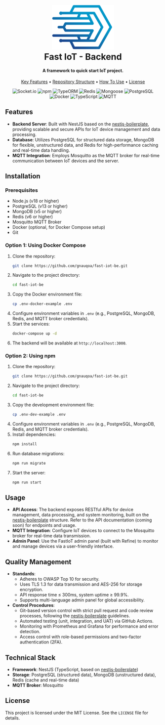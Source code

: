 <div id="top">

<!-- HEADER STYLE: CONSOLE -->
<div align="center">

<h1 align="center">
  <br>
  <a href="http://www.amitmerchant.com/electron-markdownify"><img src="https://raw.githubusercontent.com/gnauqoa/fast-iot-fe/c8f4e737913bd522e44882d34bd66b855ba340f1/public/fast-iot-no-text.svg"alt="Markdownify" width="200"></a>
  <br>Fast IoT - Backend
  <br>
</h1>

<h4 align="center">A framework to quick start IoT project.</h4>
</div>

<p align="center">
  <a href="#key-features">Key Features</a> •
  <a href="#repository-structure">Repository Structure</a> •
  <a href="#how-to-use">How To Use</a> •
  <a href="#license">License</a>
</p>
<div align="center">
<img src="https://img.shields.io/badge/Socket.io-010101.svg?style=flat-square&logo=socketdotio&logoColor=white" alt="Socket.io">
<img src="https://img.shields.io/badge/npm-CB3837.svg?style=flat-square&logo=npm&logoColor=white" alt="npm">
<img src="https://img.shields.io/badge/TypeORM-FE0803.svg?style=flat-square&logo=TypeORM&logoColor=white" alt="TypeORM">
<img src="https://img.shields.io/badge/Redis-FF4438.svg?style=flat-square&logo=Redis&logoColor=white" alt="Redis">
<img src="https://img.shields.io/badge/Mongoose-F04D35.svg?style=flat-square&logo=Mongoose&logoColor=white" alt="Mongoose">
<img src="https://img.shields.io/badge/postgres-4169E1.svg?style=flat-square&logo=postgresql&logoColor=white" alt="PostgreSQL">
<img src="https://img.shields.io/badge/Docker-2496ED.svg?style=flat-square&logo=Docker&logoColor=white" alt="Docker">
<img src="https://img.shields.io/badge/TypeScript-3178C6.svg?style=flat-square&logo=TypeScript&logoColor=white" alt="TypeScript">
<img src="https://img.shields.io/badge/MQTT-660066.svg?style=flat-square&logo=MQTT&logoColor=white" alt="MQTT">
</div>

</div>

## Features
- **Backend Server**: Built with NestJS based on the [nestjs-boilerplate](https://github.com/brocoders/nestjs-boilerplate), providing scalable and secure APIs for IoT device management and data processing.
- **Database**: Utilizes PostgreSQL for structured data storage, MongoDB for flexible, unstructured data, and Redis for high-performance caching and real-time data handling.
- **MQTT Integration**: Employs Mosquitto as the MQTT broker for real-time communication between IoT devices and the server.

## Installation
### Prerequisites
- Node.js (v18 or higher)
- PostgreSQL (v13 or higher)
- MongoDB (v5 or higher)
- Redis (v6 or higher)
- Mosquitto MQTT Broker
- Docker (optional, for Docker Compose setup)
- Git

### Option 1: Using Docker Compose
1. Clone the repository:
   ```bash
   git clone https://github.com/gnauqoa/fast-iot-be.git
   ```
2. Navigate to the project directory:
   ```bash
   cd fast-iot-be
   ```
3. Copy the Docker environment file:
   ```bash
   cp .env-docker-example .env
   ```
4. Configure environment variables in `.env` (e.g., PostgreSQL, MongoDB, Redis, and MQTT broker credentials).
5. Start the services:
   ```bash
   docker-compose up -d
   ```
6. The backend will be available at `http://localhost:3000`.

### Option 2: Using npm
1. Clone the repository:
   ```bash
   git clone https://github.com/gnauqoa/fast-iot-be.git
   ```
2. Navigate to the project directory:
   ```bash
   cd fast-iot-be
   ```
3. Copy the development environment file:
   ```bash
   cp .env-dev-example .env
   ```
4. Configure environment variables in `.env` (e.g., PostgreSQL, MongoDB, Redis, and MQTT broker credentials).
5. Install dependencies:
   ```bash
   npm install
   ```
6. Run database migrations:
   ```bash
   npm run migrate
   ```
7. Start the server:
   ```bash
   npm run start
   ```

## Usage
- **API Access**: The backend exposes RESTful APIs for device management, data processing, and system monitoring, built on the [nestjs-boilerplate](https://github.com/brocoders/nestjs-boilerplate) structure. Refer to the API documentation (coming soon) for endpoints and usage.
- **MQTT Integration**: Configure IoT devices to connect to the Mosquitto broker for real-time data transmission.
- **Admin Panel**: Use the FastIoT admin panel (built with Refine) to monitor and manage devices via a user-friendly interface.

## Quality Management
- **Standards**:
  - Adheres to OWASP Top 10 for security.
  - Uses TLS 1.3 for data transmission and AES-256 for storage encryption.
  - API response time ≤ 300ms, system uptime ≥ 99.9%.
  - Supports multi-language admin panel for global accessibility.
- **Control Procedures**:
  - Git-based version control with strict pull request and code review processes, following the [nestjs-boilerplate](https://github.com/brocoders/nestjs-boilerplate) guidelines.
  - Automated testing (unit, integration, and UAT) via GitHub Actions.
  - Monitoring with Prometheus and Grafana for performance and error detection.
  - Access control with role-based permissions and two-factor authentication (2FA).

## Technical Stack
- **Framework**: NestJS (TypeScript, based on [nestjs-boilerplate](https://github.com/brocoders/nestjs-boilerplate))
- **Storage**: PostgreSQL (structured data), MongoDB (unstructured data), Redis (cache and real-time data)
- **MQTT Broker**: Mosquitto

## License
This project is licensed under the MIT License. See the `LICENSE` file for details.